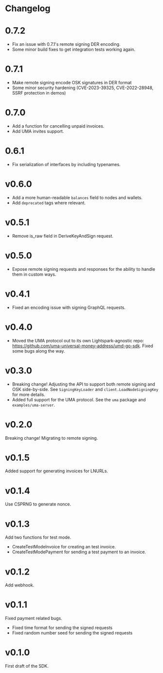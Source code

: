 # Changelog

# 0.7.2
- Fix an issue with 0.7.1's remote signing DER encoding.
- Some minor build fixes to get integration tests working again.

# 0.7.1
- Make remote signing encode OSK signatures in DER format
- Some minor security hardening (CVE-2023-39325, CVE-2022-28948, SSRF protection in demos)

# 0.7.0
- Add a function for cancelling unpaid invoices.
- Add UMA invites support.

# 0.6.1
- Fix serialization of interfaces by including typenames.

# v0.6.0
- Add a more human-readable `balances` field to nodes and wallets.
- Add `deprecated` tags where relevant.

# v0.5.1
- Remove is_raw field in DeriveKeyAndSign request.

# v0.5.0
- Expose remote signing requests and responses for the ability to handle them in custom ways.

# v0.4.1

- Fixed an encoding issue with signing GraphQL requests.

# v0.4.0

- Moved the UMA protocol out to its own Lightspark-agnostic
  repo: https://github.com/uma-universal-money-address/umd-go-sdk. Fixed some bugs along the way.

# v0.3.0

- Breaking change! Adjusting the API to support both remote signing and OSK side-by-side. See `SigningKeyLoader`
  and `client.LoadNodeSigningKey` for more details.
- Added full support for the UMA protocol. See the `uma` package and `examples/uma-server`.

# v0.2.0

Breaking change! Migrating to remote signing.

# v0.1.5

Added support for generating invoices for LNURLs.

# v0.1.4

Use CSPRNG to generate nonce.

# v0.1.3

Add two functions for test mode.

- CreateTestModeInvoice for creating an test invoice.
- CreateTestModePayment for sending a test payment to an invoice.

# v0.1.2

Add webhook.

# v0.1.1

Fixed payment related bugs.

- Fixed time format for sending the signed requests
- Fixed random number seed for sending the signed requests

# v0.1.0

First draft of the SDK.
